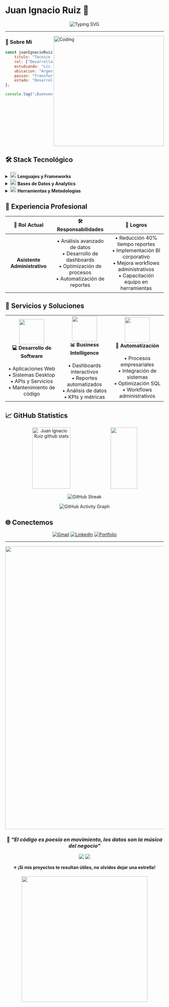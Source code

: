 # Juan Ignacio Ruiz 👋

<div align="center">

![Typing SVG](https://readme-typing-svg.herokuapp.com?font=Fira+Code&size=24&duration=3000&pause=1000&color=58A6FF&center=true&vCenter=true&width=600&lines=T%C3%A9cnico+Superior+en+An%C3%A1lisis+de+Sistemas;Desarrollador+Full+Stack;Especialista+en+Business+Intelligence;Estudiante+UNLaM+-+Gesti%C3%B3n+de+Tecnolog%C3%ADa)

</div>

---

<img align="right" alt="Coding" width="350" src="https://user-images.githubusercontent.com/74038190/229223263-cf2e4b07-2615-4f87-9c38-e37600f8381a.gif">

### 🚀 Sobre Mí

```javascript
const juanIgnacioRuiz = {
    titulo: "Técnico Superior en Análisis de Sistemas",
    rol: ["Desarrollador Full Stack", "Data Analyst"],
    estudiando: "Lic. Gestión de Tecnología - UNLaM",
    ubicacion: "Argentina 🇦🇷",
    pasion: "Transformar ideas en soluciones tecnológicas",
    estado: "Desarrollando el futuro 🚀"
};

console.log("¡Bienvenido a mi perfil!");
```

<br clear="right"/>

## 🛠️ Stack Tecnológico

<details>
<summary><img src="https://user-images.githubusercontent.com/74038190/212257454-16e3712e-945a-4ca2-b238-408ad0bf87e6.gif" width="20"/> <b>Lenguajes y Frameworks</b></summary>
<br>

**Lenguajes de Programación:**
<br><br>
![C#](https://img.shields.io/badge/C%23-239120?style=for-the-badge&logo=c-sharp&logoColor=white)
![Java](https://img.shields.io/badge/Java-ED8B00?style=for-the-badge&logo=openjdk&logoColor=white)
![Python](https://img.shields.io/badge/Python-3776AB?style=for-the-badge&logo=python&logoColor=white)
![Visual Basic](https://img.shields.io/badge/Visual%20Basic-5C2D91?style=for-the-badge&logo=.net&logoColor=white)

**Frameworks y Tecnologías:**
<br><br>
![.NET](https://img.shields.io/badge/.NET-5C2D91?style=for-the-badge&logo=.net&logoColor=white)
![ASP.NET](https://img.shields.io/badge/ASP.NET-0078d4?style=for-the-badge&logo=.net&logoColor=white)
![Entity Framework](https://img.shields.io/badge/Entity%20Framework-5C2D91?style=for-the-badge&logo=.net&logoColor=white)
![ADO.NET](https://img.shields.io/badge/ADO.NET-0078d4?style=for-the-badge&logo=.net&logoColor=white)
![Django](https://img.shields.io/badge/Django-092E20?style=for-the-badge&logo=django&logoColor=white)

</details>

<details>
<summary><img src="https://user-images.githubusercontent.com/74038190/212257472-08e52665-c503-4bd9-aa20-f5a4dae769b5.gif" width="20"/> <b>Bases de Datos y Analytics</b></summary>
<br>

**Bases de Datos:**
<br><br>
![SQL Server](https://img.shields.io/badge/Microsoft_SQL_Server-CC2927?style=for-the-badge&logo=microsoft-sql-server&logoColor=white)
![MySQL](https://img.shields.io/badge/MySQL-4479A1?style=for-the-badge&logo=mysql&logoColor=white)

**Business Intelligence:**
<br><br>
![Power BI](https://img.shields.io/badge/Power_BI-F2C811?style=for-the-badge&logo=powerbi&logoColor=black)
![KNIME](https://img.shields.io/badge/KNIME-FDE047?style=for-the-badge&logo=knime&logoColor=black)

**Análisis de Datos:**
- 📊 Consultas SQL Avanzadas
- 🔍 Data Mining y ETL
- 📈 Reportes Automatizados
- 🎯 KPI y Métricas

</details>

<details>
<summary><img src="https://user-images.githubusercontent.com/74038190/212257465-7ce8d493-cac5-494e-982a-5a9deb852c4b.gif" width="20"/> <b>Herramientas y Metodologías</b></summary>
<br>

**Desarrollo:**
- 🔄 **Scrum & Agile** - Gestión de proyectos
- 🧪 **Testing & QA** - Aseguramiento de calidad
- 📝 **Documentación** - Técnica y funcional
- 🔧 **Control de Versiones** - Git workflow

**Especialidades:**
- 🚀 **Automatización** - Procesos empresariales
- 🏗️ **Arquitectura** - Diseño de sistemas
- 🔗 **Integración** - APIs y servicios
- 📋 **Gestión de Proyectos** - Planificación y seguimiento

</details>

## 💼 Experiencia Profesional

<div align="center">

| 🎯 **Rol Actual** | 🛠️ **Responsabilidades** | 🚀 **Logros** |
|:---:|:---:|:---:|
| **Asistente Administrativo** | • Análisis avanzado de datos<br>• Desarrollo de dashboards<br>• Optimización de procesos<br>• Automatización de reportes | • Reducción 40% tiempo reportes<br>• Implementación BI corporativo<br>• Mejora workflows administrativos<br>• Capacitación equipo en herramientas |

</div>

## 🎯 Servicios y Soluciones

<div align="center">

<table>
<tr>
<td width="33%" align="center">
<img src="https://user-images.githubusercontent.com/74038190/212257468-1e9a91f1-b626-4baa-b15d-5c385b7422ba.gif" width="80"/>
<br><b>💻 Desarrollo de Software</b>
<br><br>
• Aplicaciones Web<br>
• Sistemas Desktop<br>
• APIs y Servicios<br>
• Mantenimiento de código<br>
</td>
<td width="33%" align="center">
<img src="https://user-images.githubusercontent.com/74038190/212257467-871d32b7-e401-42e8-a166-fcfd7baa4c6b.gif" width="80"/>
<br><b>📊 Business Intelligence</b>
<br><br>
• Dashboards interactivos<br>
• Reportes automatizados<br>
• Análisis de datos<br>
• KPIs y métricas<br>
</td>
<td width="33%" align="center">
<img src="https://user-images.githubusercontent.com/74038190/212257460-738ff738-247f-4445-a718-cdd0ca76e2db.gif" width="80"/>
<br><b>🔧 Automatización</b>
<br><br>
• Procesos empresariales<br>
• Integración de sistemas<br>
• Optimización SQL<br>
• Workflows administrativos<br>
</td>
</tr>
</table>

</div>

## 📈 GitHub Statistics

<div align="center">

<img width="49%" height="195px" src="https://github-readme-stats.vercel.app/api?username=tuusuario&show_icons=true&count_private=true&hide_border=true&title_color=58A6FF&icon_color=58A6FF&text_color=c9d1d9&bg_color=0d1117" alt="Juan Ignacio Ruiz github stats" /> 

<img width="41%" height="195px" src="https://github-readme-stats.vercel.app/api/top-langs/?username=tuusuario&layout=compact&hide_border=true&title_color=58A6FF&text_color=c9d1d9&bg_color=0d1117" />

</div>

<div align="center">

![GitHub Streak](https://streak-stats.demolab.com/?user=tuusuario&theme=github-dark-blue&hide_border=true&stroke=58A6FF&ring=58A6FF&fire=58A6FF&currStreakLabel=58A6FF)

</div>

<div align="center">

![GitHub Activity Graph](https://github-readme-activity-graph.vercel.app/graph?username=tuusuario&bg_color=0d1117&color=58A6FF&line=58A6FF&point=FFFFFF&area=true&hide_border=true)

</div>

## 🌐 Conectemos

<div align="center">

[![Gmail](https://img.shields.io/badge/Gmail-D14836?style=for-the-badge&logo=gmail&logoColor=white)](mailto:juanignacioruiz540@gmail.com)
[![LinkedIn](https://img.shields.io/badge/LinkedIn-0077B5?style=for-the-badge&logo=linkedin&logoColor=white)](https://linkedin.com/in/juan-ignacio-ruiz)
[![Portfolio](https://img.shields.io/badge/Portfolio-FF5722?style=for-the-badge&logo=vercel&logoColor=white)](https://jiruiz.pythonanywhere.com)

</div>

---

<div align="center">

<img src="https://user-images.githubusercontent.com/74038190/212284100-561aa473-3905-4a80-b561-0d28506553ee.gif" width="900">

### 💫 *"El código es poesía en movimiento, los datos son la música del negocio"*

<img src="https://komarev.com/ghpvc/?username=tuusuario&color=58A6FF&style=flat-square&label=Visitantes"/>
<img src="https://img.shields.io/github/followers/tuusuario?style=flat-square&color=58A6FF&labelColor=0d1117"/>

**⭐ ¡Si mis proyectos te resultan útiles, no olvides dejar una estrella!** 

<img src="https://user-images.githubusercontent.com/74038190/212284158-e840e285-664b-44d7-b79b-e264b5e54825.gif" width="400">

</div>

